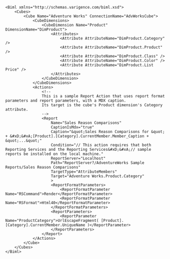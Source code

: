 	<Biml xmlns="http://schemas.varigence.com/biml.xsd">	    <Cubes>	        <Cube Name="Adventure Works" ConnectionName="AdvWorksCube">	            <CubeDimensions>	                <CubeDimension Name="Product" DimensionName="DimProduct">	                    <Attributes>	                        <Attribute AttributeName="DimProduct.Category" />	                        <Attribute AttributeName="DimProduct.Product" />	                        <Attribute AttributeName="DimProduct.Class" />	                        <Attribute AttributeName="DimProduct.Color" />	                        <Attribute AttributeName="DimProduct.List Price" />	                    </Attributes>	                </CubeDimension>	            </CubeDimensions>	            <Actions>	                <!--	                This is a sample Report Action that uses report format parameters and report parameters, with a MDX caption. 	                Its target is the cube's Product dimension's Category attribute.	                -->	                <Report 	                    Name="Sales Reason Comparisons" 	                    CaptionIsMdx="true" 	                    Caption="&quot;Sales Reason Comparisons for &quot; + &#xD;&#xA;[Product].[Category].CurrentMember.Member_Caption + &quot;...&quot;" 	                    Condition="// This action requires that both Reporting Services and the Reporting Services&#xD;&#xA;// sample reports be installed on the local machine." 	                    ReportServer="Localhost" 	                    Path="ReportServer?/AdventureWorks Sample Reports/Sales Reason Comparisons" 	                    TargetType="AttributeMembers" 	                    Target="Adventure Works.Product.Category"	                    >	                    <ReportFormatParameters>	                        <ReportFormatParameter Name="RSCommand">Render</ReportFormatParameter>	                        <ReportFormatParameter Name="RSFormat">Html40</ReportFormatParameter>	                    </ReportFormatParameters>	                    <ReportParameters>	                        <ReportParameter Name="ProductCategory">UrlEscapeFragment( [Product].[Category].CurrentMember.UniqueName )</ReportParameter>	                    </ReportParameters>	                </Report>	            </Actions>	        </Cube>	    </Cubes>	</Biml>
